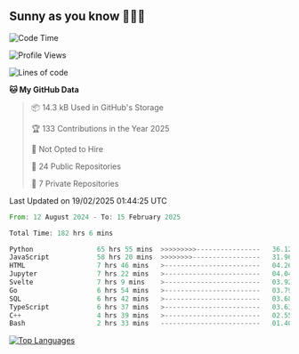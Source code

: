 ## Sunny as you know 🫨🫨👋

<!--START_SECTION:waka-->
![Code Time](http://img.shields.io/badge/Code%20Time-182%20hrs%2032%20mins-blue)

![Profile Views](http://img.shields.io/badge/Profile%20Views-8-blue)

![Lines of code](https://img.shields.io/badge/From%20Hello%20World%20I%27ve%20Written-239.0%20thousand%20lines%20of%20code-blue)

**🐱 My GitHub Data** 

> 📦 14.3 kB Used in GitHub's Storage 
 > 
> 🏆 133 Contributions in the Year 2025
 > 
> 🚫 Not Opted to Hire
 > 
> 📜 24 Public Repositories 
 > 
> 🔑 7 Private Repositories 
 > 

 Last Updated on 19/02/2025 01:44:25 UTC
<!--END_SECTION:waka-->

<!--START_SECTION:code-->

```rust
From: 12 August 2024 - To: 15 February 2025

Total Time: 182 hrs 6 mins

Python                65 hrs 55 mins  >>>>>>>>>----------------   36.12 %
JavaScript            58 hrs 20 mins  >>>>>>>>-----------------   31.96 %
HTML                  7 hrs 46 mins   >------------------------   04.26 %
Jupyter               7 hrs 22 mins   >------------------------   04.04 %
Svelte                7 hrs 9 mins    >------------------------   03.92 %
Go                    6 hrs 54 mins   >------------------------   03.79 %
SQL                   6 hrs 42 mins   >------------------------   03.68 %
TypeScript            6 hrs 37 mins   >------------------------   03.63 %
C++                   4 hrs 39 mins   >------------------------   02.55 %
Bash                  2 hrs 33 mins   -------------------------   01.40 %
```

<!--END_SECTION:code-->


<a href="https://github.com/Ex0TiiC24" align="left"><img src="https://github-readme-stats.vercel.app/api/top-langs/?username=Ex0TiiC24&langs_count=10&title_color=0891b2&text_color=ffffff&icon_color=0891b2&bg_color=1c1917&hide_border=true&locale=en&custom_title=Top%20%Languages" alt="Top Languages" /></a>

